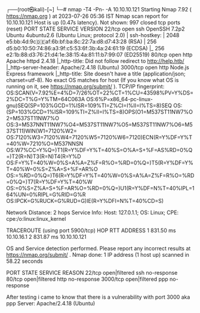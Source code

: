 ┌──(root㉿kali)-[~]
└─# nmap -T4 -Pn- -A 10.10.10.121
Starting Nmap 7.92 ( https://nmap.org ) at 2023-07-26 05:36 IST
Nmap scan report for 10.10.10.121
Host is up (0.47s latency).
Not shown: 997 closed tcp ports (reset)
PORT     STATE SERVICE VERSION
22/tcp   open  ssh     OpenSSH 7.2p2 Ubuntu 4ubuntu2.6 (Ubuntu Linux; protocol 2.0)
| ssh-hostkey: 
|   2048 e5:bb:4d:9c:de:af:6b:bf:ba:8c:22:7a:d8:d7:43:28 (RSA)
|   256 d5:b0:10:50:74:86:a3:9f:c5:53:6f:3b:4a:24:61:19 (ECDSA)
|_  256 e2:1b:88:d3:76:21:d4:1e:38:15:4a:81:11:b7:99:07 (ED25519)
80/tcp   open  http    Apache httpd 2.4.18
|_http-title: Did not follow redirect to http://help.htb/
|_http-server-header: Apache/2.4.18 (Ubuntu)
3000/tcp open  http    Node.js Express framework
|_http-title: Site doesn't have a title (application/json; charset=utf-8).
No exact OS matches for host (If you know what OS is running on it, see https://nmap.org/submit/ ).
TCP/IP fingerprint:
OS:SCAN(V=7.92%E=4%D=7/26%OT=22%CT=1%CU=43598%PV=Y%DS=2%DC=T%G=Y%TM=64C063A
OS:6%P=x86_64-pc-linux-gnu)SEQ(SP=103%GCD=1%ISR=109%TI=Z%CI=I%II=I%TS=8)SEQ
OS:(SP=103%GCD=1%ISR=109%TI=Z%II=I%TS=8)OPS(O1=M537ST11NW7%O2=M537ST11NW7%O
OS:3=M537NNT11NW7%O4=M537ST11NW7%O5=M537ST11NW7%O6=M537ST11)WIN(W1=7120%W2=
OS:7120%W3=7120%W4=7120%W5=7120%W6=7120)ECN(R=Y%DF=Y%T=40%W=7210%O=M537NNSN
OS:W7%CC=Y%Q=)T1(R=Y%DF=Y%T=40%S=O%A=S+%F=AS%RD=0%Q=)T2(R=N)T3(R=N)T4(R=Y%D
OS:F=Y%T=40%W=0%S=A%A=Z%F=R%O=%RD=0%Q=)T5(R=Y%DF=Y%T=40%W=0%S=Z%A=S+%F=AR%O
OS:=%RD=0%Q=)T6(R=Y%DF=Y%T=40%W=0%S=A%A=Z%F=R%O=%RD=0%Q=)T7(R=Y%DF=Y%T=40%W
OS:=0%S=Z%A=S+%F=AR%O=%RD=0%Q=)U1(R=Y%DF=N%T=40%IPL=164%UN=0%RIPL=G%RID=G%R
OS:IPCK=G%RUCK=G%RUD=G)IE(R=Y%DFI=N%T=40%CD=S)

Network Distance: 2 hops
Service Info: Host: 127.0.1.1; OS: Linux; CPE: cpe:/o:linux:linux_kernel

TRACEROUTE (using port 5900/tcp)
HOP RTT       ADDRESS
1   831.50 ms 10.10.16.1
2   831.87 ms 10.10.10.121

OS and Service detection performed. Please report any incorrect results at https://nmap.org/submit/ .
Nmap done: 1 IP address (1 host up) scanned in 58.22 seconds


PORT     STATE         SERVICE REASON
22/tcp   open|filtered ssh     no-response
80/tcp   open|filtered http    no-response
3000/tcp open|filtered ppp     no-response

After testing i came to know that there is a vulnerability with port 3000 aka ppp
Server: Apache/2.4.18 (Ubuntu)
